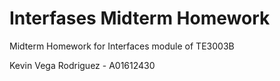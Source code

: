 # Interfases Midterm Homework
Midterm Homework for Interfaces module of TE3003B

Kevin Vega Rodriguez - A01612430
